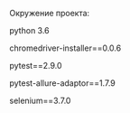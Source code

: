 Окружение проекта:

python 3.6

chromedriver-installer==0.0.6

pytest==2.9.0

pytest-allure-adaptor==1.7.9

selenium==3.7.0
